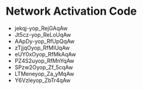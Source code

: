 # Network Activation Code
* jekqj-yop_RejGAqAw
* Jt5cz-yop_ReLoUqAw
* AApDy-yop_RfUpQqAw
* zTjjqOyop_RfMIUqAw
* eUY0xOyop_RfMkAqAw
* PZ4S2uyop_RfMnYqAw
* SPzw2Oyop_Zf_5cqAw
* LTMeneyop_Za_yMqAw
* Y6Vzleyop_ZbTr4qAw